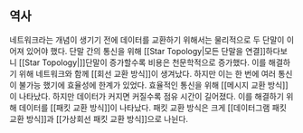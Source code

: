 ## 역사
네트워크라는 개념이 생기기 전에 데이터를 교환하기 위해서는 물리적으로 두 단말이 이어져 있어야 했다. 단말 간의 통신을 위해 [[Star Topology|모든 단말을 연결]]하다보니 [[Star Topology|]]단말이 증가할수록 비용은 천문학적으로 증가했다. 이를 해결하기 위해 네트워크와 함께 [[회선 교환 방식]]이 생겨났다. 하지만 이는 한 번에 여러 통신이 불가능 했기에 효율성에 한계가 있었다. 효율적인 통신을 위해 [[메시지 교환 방식]]이 나타났다. 하지만 데이터가 커지면 커질수록 점유 시간이 길어졌다. 이를 해결하기 위해 데이터를 [[패킷 교환 방식]]이 나타났다. 패킷 교환 방식은 크게 [[데이터그램 패킷 교환 방식]]과 [[가상회선 패킷 교환 방식]]으로 나뉜다.
